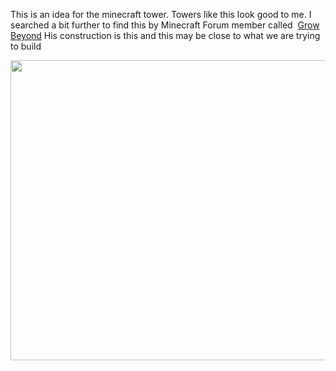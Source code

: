 This is an idea for the minecraft tower. Towers like this look good to me.
I searched a bit further to find this by Minecraft Forum member called  <a class="url fn" href="http://www.minecraftforum.net/user/359918-grow-beyond/">Grow Beyond</a>
His construction is this and this may be close to what we are trying to build

<img class="alignnone" src="http://i.imgur.com/IH8Gh.png" alt="" width="854" height="480"></p></body></html>